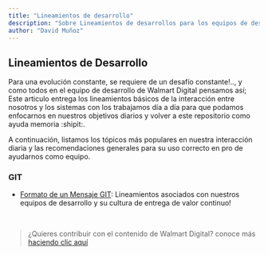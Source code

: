 ```yaml
---
title: "Lineamientos de desarrollo"
description: "Sobre Lineamientos de desarrollos para los equipos de desarrollo"
author: "David Muñoz"
---
```


## Lineamientos de Desarrollo

Para una evolución constante, se requiere de un desafío constante!.., y como todos en el equipo de desarrollo de Walmart Digital pensamos así; Este articulo entrega los lineamientos básicos de la interacción entre nosotros y los sistemas con los trabajamos día a día para que podamos enfocarnos en nuestros objetivos diarios y volver a este repositorio como ayuda memoria :shipit:.

A continuación, listamos los tópicos más populares en nuestra interacción diaria y las recomendaciones generales para su uso correcto en pro de ayudarnos como equipo.

### GIT

- [Formato de un Mensaje GIT](/es/development/commit-message.md): Lineamientos asociados con nuestros equipos de desarrollo y su cultura de entrega de valor continuo!
 <br />


> ¿Quieres contribuir con el contenido de Walmart Digital?
conoce más [haciendo clic aquí](/es/how-to-contribute.md)
